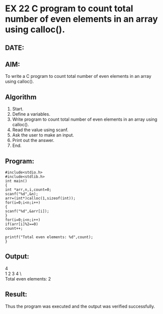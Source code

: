 # EX 22 C program to count total number of even elements in an array using calloc().
## DATE:
## AIM:
To write a C program to count total number of even elements in an array using calloc().

## Algorithm
1. Start. 
2. Define a variables. 
3. Write program to count total number of even elements in an array using calloc(). 
4. Read the value using scanf. 
5. Ask the user to make an input. 
6. Print out the answer. 
7. End. 

## Program:
```
#include<stdio.h> 
#include<stdlib.h> 
int main() 
{ 
int *arr,n,i,count=0; 
scanf("%d",&n); 
arr=(int*)calloc(1,sizeof(int)); 
for(i=0;i<n;i++) 
{ 
scanf("%d",&arr[i]); 
} 
for(i=0;i<n;i++) 
if(arr[i]%2==0) 
count++; 
 
printf("Total even elements: %d",count); 
} 
```

## Output:
4\
1 2 3 4 \  
Total even elements: 2


## Result:
Thus the program was executed and the output was verified successfully.
